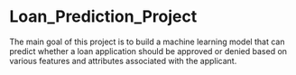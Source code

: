 # Loan_Prediction_Project
The main goal of this project is to build a machine learning model that can predict whether a loan application should be approved or denied based on various features and attributes associated with the applicant.
